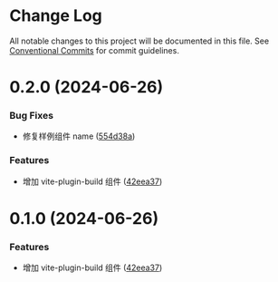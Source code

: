 # Change Log

All notable changes to this project will be documented in this file.
See [Conventional Commits](https://conventionalcommits.org) for commit guidelines.

# 0.2.0 (2024-06-26)

### Bug Fixes

- 修复样例组件 name ([554d38a](https://github.com/WangXueLinA/dumi_document/commit/554d38a748b307f927aabe7a46fb593b20c8ba76))

### Features

- 增加 vite-plugin-build 组件 ([42eea37](https://github.com/WangXueLinA/dumi_document/commit/42eea37ccd545fca2d6490a6449ea6c3e99a70b5))

# 0.1.0 (2024-06-26)

### Features

- 增加 vite-plugin-build 组件 ([42eea37](https://github.com/WangXueLinA/dumi_document/commit/42eea37ccd545fca2d6490a6449ea6c3e99a70b5))
